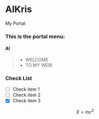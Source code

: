 # AIKris
My Portal

### This is the portal menu:
#### AI


> * WELCOME
> * TO MY WEB!

### Check List
- [ ] Check item 1
- [ ] Check item 2
- [x] Check item 3

$$E=mc^2$$
